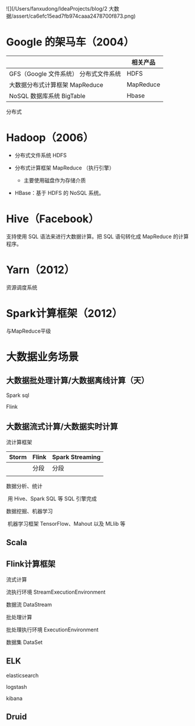 ![](/Users/fanxudong/IdeaProjects/blog/2 大数据/assert/ca6efc15ead7fb974caaa2478700f873.png)

# Google 的架马车（2004）

|                                       | 相关产品  |
| ------------------------------------- | --------- |
| GFS（Google 文件系统） 分布式文件系统 | HDFS      |
| 大数据分布式计算框架 MapReduce        | MapReduce |
| NoSQL 数据库系统 BigTable             | Hbase     |

分布式



# Hadoop（2006）

- 分布式文件系统 HDFS

- 分布式计算框架 MapReduce （执行引擎）
  
  - 主要使用磁盘作为存储介质
- HBase：基于 HDFS 的 NoSQL 系统。

  

# Hive（Facebook）

支持使用 SQL 语法来进行大数据计算。把 SQL 语句转化成 MapReduce 的计算程序。

# Yarn（2012）

资源调度系统

# Spark计算框架（2012）

与MapReduce平级





# 大数据业务场景

## 大数据批处理计算/大数据离线计算（天）

Spark sql

Flink



## 大数据流式计算/大数据实时计算

流计算框架

| Storm | Flink | Spark Streaming |
| ----- | ----- | --------------- |
|       | 分段  | 分段            |
|       |       |                 |



数据分析、统计

​	用 Hive、Spark SQL 等 SQL 引擎完成

数据挖掘、机器学习

​	机器学习框架 TensorFlow、Mahout 以及 MLlib 等

## 

## Scala



## Flink计算框架

流式计算

流执行环境 StreamExecutionEnvironment

数据流 DataStream



批处理计算

批处理执行环境 ExecutionEnvironment

数据集 DataSet



## ELK

elasticsearch

logstash

kibana

## Druid